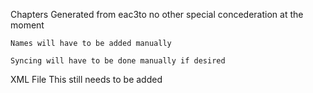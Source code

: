 Chapters
    Generated from eac3to no other special concederation at the moment

    Names will have to be added manually

    Syncing will have to be done manually if desired

    
XML File
    This still needs to be added